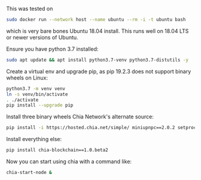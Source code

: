 This was tested on

```bash
sudo docker run --network host --name ubuntu --rm -i -t ubuntu bash
```

which is very bare bones Ubuntu 18.04 install. This runs well on 18.04 LTS or newer versions of Ubuntu.

Ensure you have python 3.7 installed:
```bash
sudo apt update && apt install python3.7-venv python3.7-distutils -y
```

Create a virtual env and upgrade pip, as pip 19.2.3 does not support binary wheels on Linux:
```bash
python3.7 -m venv venv
ln -s venv/bin/activate
. ./activate
pip install --upgrade pip
```

Install three binary wheels Chia Network's alternate source:
```bash
pip install -i https://hosted.chia.net/simple/ miniupnpc==2.0.2 setproctitle==1.1.10 cbor2==5.0.1
```

Install everything else:
```bash
pip install chia-blockchain==1.0.beta2
```

Now you can start using chia with a command like:
```bash
chia-start-node &
```
